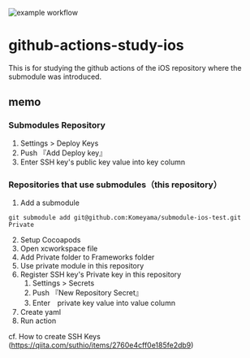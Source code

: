 ![example workflow](https://github.com/Komeyama/github-actions-study-ios/actions/workflows/ci.yml/badge.svg)

# github-actions-study-ios

This is for studying the github actions of the iOS repository where the submodule was introduced.

## memo

### Submodules Repository
1. Settings > Deploy Keys
2. Push 『Add Deploy key』
3. Enter SSH key's public key value into key column


### Repositories that use submodules（this repository）
1. Add a submodule
```
git submodule add git@github.com:Komeyama/submodule-ios-test.git Private
```
2. Setup Cocoapods
3. Open xcworkspace file
4. Add Private folder to Frameworks folder 
5. Use private module in this repository
6. Register SSH key's Private key in this repository
   1. Settings > Secrets
   2. Push 『New Repository Secret』
   3. Enter　private key value into value column
8. Create yaml
9. Run action

cf. How to create SSH Keys (https://qiita.com/suthio/items/2760e4cff0e185fe2db9)

